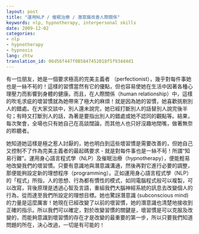 ```yaml
---
layout: post
title: "運用NLP / 催眠治療 / 潛意識改善人際關係"
keywords: nlp, hypnotherapy, interpersonal skills
date: 2009-12-02
categories:
- nlp
- hypnotherapy
- hypnosis
lang: zhtw
translation_id: 06d56f447f085847452018f5f934d4d1
---
```


有一位朋友，她是一個要求極高的完美主義者 （perfectionist），幾乎對每件事她也是一絲不茍的！這樣的習慣當然有它的優點，但也容易使她在生活中因著各種心理壓力而影響到身體的健康。而且，在人際關係（human relationship）中，這樣的吹毛求疵的壞習慣就為她帶來了極大的麻煩！就是因為她的習慣，她喜歡挑剔別人的錯處。在大家交談中，別人還未說完，她已經打斷別人的話替別人說完後半句；有時又打斷別人的話，為著是要指出別人的錯處或她不認同的觀點等。結果，每次聚會，全場也只有她自己在高談闊論，而其他人也只好沒趣地閉嘴，做著無奈的聆聽者。

她知道她這樣是極之惹人討厭的，她也明白到這些壞習慣是需要改善的，但她自己又控制不了作為完美主義者的最起碼要求 - 就是對每件事也是一絲不茍！所謂“知易行難”。運用身心語言程式學（NLP）及催眠治療（hypnotherapy），便能輕易地改變我們的壞習慣。只要有意識地與潛意識溝通，然後再對它進行必要的調整，那便能夠設定新的理想程序（programming）。正如運用身心語言程式學（NLP）的「程式」所指，人的思想、行為都有慣性的模式，如同電腦程式般可以複製，可以改寫，背後原理是透過心智及言語，重組我們大腦神經系統的訊息去改變個人的行為，從而達至我們所設定的理想目標。她也驚訝潛意識 (subconscious mind) 的力量是這麼厲害！她現在已經改變了以前的壞習慣，她的潛意識也清楚地接收到正確的指示。所以我們可以確定，對於改變習慣的關鍵是，壞習慣是可以克服及改變的，而能夠意識到壞習慣的存在才是改變的最重要的第一步，所以只要我們知道問題的所在，決心改過，一切是有可能的！
